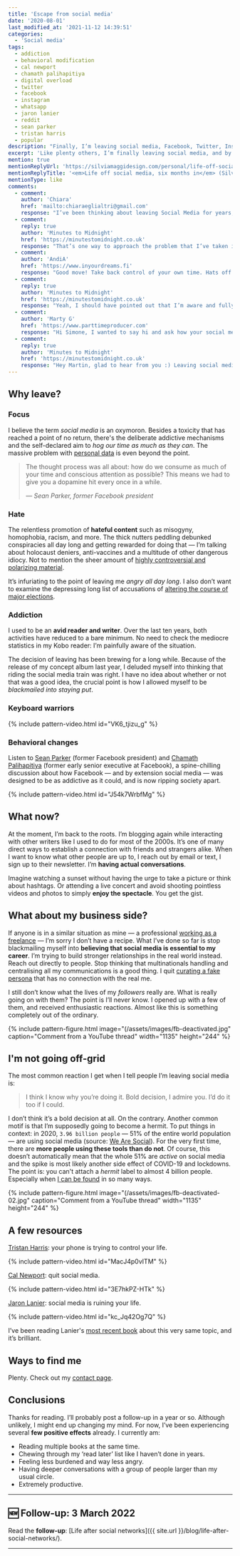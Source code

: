 ```yaml
---
title: 'Escape from social media'
date: '2020-08-01'
last_modified_at: '2021-11-12 14:39:51'
categories:
  - 'Social media'
tags:
  - addiction
  - behavioral modification
  - cal newport
  - chamath palihapitiya
  - digital overload
  - twitter 
  - facebook
  - instagram
  - whatsapp
  - jaron lanier
  - reddit
  - sean parker
  - tristan harris
  - popular
description: "Finally, I’m leaving social media, Facebook, Twitter, Instagram, WhatsApp, Reddit, redirecting my attention and my time to something more productive."
excerpt: 'Like plenty others, I’m finally leaving social media, and by that I mean Facebook, Twitter, Instagram, WhatsApp, Pinterest and Reddit. This post is a personal point of view, it’s not intended as an exhaustive analysis on what is going on with social media, nor am I trying to convince anybody. I’m just <strong>redirecting my attention and my time</strong> to something more productive.'
mention: true
mentionReplyUrl: 'https://silviamaggidesign.com/personal/life-off-social-media/'
mentionReplyTitle: '<em>Life off social media, six months in</em> (Silvia Maggi)'
mentionType: like
comments:
  - comment:
    author: 'Chiara'
    href: 'mailto:chiaraeglialtri@gmail.com'
    response: "I’ve been thinking about leaving Social Media for years, but I’ve not made that crucial step yet because most of my relationships are based on deep connections through Social Media platforms.<br>Anyway, in the last months I took many social media breaks and I’m going to take a new one in a few days. I felt the strong urge to improve my productivity and my mental health, taking a break from hate speech-posts helped me a lot. I share your feelings, I don’t know if I’ll leave Social Media but I’ll keep taking breaks every once in a while."
  - comment:
    reply: true
    author: 'Minutes to Midnight'
    href: 'https://minutestomidnight.co.uk'
    response: "That’s one way to approach the problem that I’ve taken into serious consideration for a while. I think what gave me the final nudge was the feeling “if social media is all there is between us, there really is little to nothing”. But that’s valid for me, I agree it’s very personal. Thanks for sharing your point of view, I can fully relate to this."
  - comment:
    author: 'AndiA'
    href: 'https://www.inyourdreams.fi'
    response: "Good move! Take back control of your own time. Hats off. I’ve had recent success on Twitter, connected very well with a few enlightened musos there.. Refreshing to say the least. And this little oasis of ppl turn Socialmedia on its head..not out for self.. But prefer to support each other. Fb on the other hand.. Use less and less. I always have a book or 2 on the go too. .now reading books on direct marketing.. Now I know all about it! And am applying it. No need to fall for those marketing experts/courses that promise all sorts for.. Not 10,000, not 1000, not 99, but 37$. Never fell for them anyway. See you in your blogs."
  - comment:
    reply: true
    author: 'Minutes to Midnight'
    href: 'https://minutestomidnight.co.uk'
    response: "Yeah, I should have pointed out that I’m aware and fully understand that many people are quite happy with their social media engagement. In my case, I can’t unsee the behaviour manipulation, the way algorithms shift everything away from real interactions. Or, simply put, I’m not able to create a space for myself there that’s safe enough. I get involved and worked up with politics, and that’s probably the top reason why social media isn’t really for me."
  - comment:
    author: 'Marty G'
    href: 'https://www.parttimeproducer.com'
    response: "Hi Simone, I wanted to say hi and ask how your social media leaving has been since August? I’m conscious we’ve not spoken but that is my doing as I’m finding unless people are on social media then I don’t make the effort to get in touch. I guess I’m having a similar conundrum you had earlier in the year. Maybe I need to review my reliance on the platforms too. Hope you are well anyway, I’ll catch you on WhatsApp soon. Martin."
  - comment:
    reply: true
    author: 'Minutes to Midnight'
    href: 'https://minutestomidnight.co.uk'
    response: "Hey Martin, glad to hear from you :) Leaving social media turned out to be the best choice I could do. Everything that I was anticipating just got real in a few weeks. I got plenty of time for activities that I was neglecting, and, especially valuable to me, I decreased my rage. This happened by simply not being exposed to the waves of arseholes that are constantly pushed and rewarded by every social network out there. I managed to sell all our furniture, move country and settle back in Europe, during a global pandemic. I wrote an ebook, co-produced and mixed a new song and recorded a few bass tracks. Last but not least, I started having direct and more meaningful conversations, which I guess is the biggest prize. What you just said, <em>unless people are on social media, then I don't make the effort to get in touch</em> is the key to your conundrum.<br>Social media aren't people, they aren't made for people, their goal was never to facilitate people getting in touch, it's clear as day. Their business model was, and still is, the same as when they started. Suck up as much time as they can from people's lives, get their data, sell them, turn people into a live audience they can feed to their real customers: companies and corporations who use these networks as an advertising platform. They're compelled to perpetuate this system as long as they can, therefore, as time goes by, social media will be distancing itself from that <em>connecting people</em> fake mantra they sold so well.<br>My antidote was to get email addresses, phone numbers where possible, but especially subscribing to email newsletters and blogs that interested me. I get all the information I truly need from there. If I used to follow musicians on Twitter or elsewhere, I now get their updates from either newsletters or Bandcamp, or blog/website if they have one. It's pretty much what we all did before social media, and I can't fathom why people are still convinced that centralizing all communications through a powerful cloud computer governed by an algorithm is a good idea. I hope we'll catch up soon. Simone"
---
```

## Why leave?

### Focus

I believe the term _social media_ is an oxymoron. Besides a toxicity that has reached a point of no return, there's the deliberate addictive mechanisms and the self-declared aim to _hog our time as much as they can_. The massive problem with [personal data](https://en.wikipedia.org/wiki/Facebook%E2%80%93Cambridge_Analytica_data_scandal) is even beyond the point.

> The thought process was all about: how do we consume as much of your time and conscious attention as possible? This means we had to give you a dopamine hit every once in a while.
> 
> <cite>— Sean Parker, former _Facebook_ president</cite>

### Hate

The relentless promotion of **hateful content** such as misogyny, homophobia, racism, and more. The thick nutters peddling debunked conspiracies all day long and getting rewarded for doing that — I’m talking about holocaust deniers, anti-vaccines and a multitude of other dangerous idiocy. Not to mention the sheer amount of [highly controversial and polarizing material](https://www.theguardian.com/technology/2020/jul/26/yael-eisenstat-facebook-is-ripe-for-manipulation-and-viral-misinformation).

It’s infuriating to the point of leaving me _angry all day long_. I also don’t want to examine the depressing long list of accusations of [altering the course of major elections](https://www.npr.org/sections/alltechconsidered/2017/11/16/564542100/how-disinformation-and-distortions-on-social-media-affected-elections-worldwide).

### Addiction

I used to be an **avid reader and writer**. Over the last ten years, both activities have reduced to a bare minimum. No need to check the mediocre statistics in my Kobo reader: I’m painfully aware of the situation.

The decision of leaving has been brewing for a long while. Because of the release of my concept album last year, I deluded myself into thinking that riding the social media train was right. I have no idea about whether or not that was a good idea, the crucial point is how I allowed myself to be _blackmailed into staying put_.

### Keyboard warriors

{% include pattern-video.html id="VK6_tjizu_g" %}

### Behavioral changes

Listen to [Sean Parker](https://en.wikipedia.org/wiki/Sean_Parker) (former Facebook president) and [Chamath Palihapitiya](https://en.wikipedia.org/wiki/Chamath_Palihapitiya) (former early senior executive at Facebook), a spine-chilling discussion about how Facebook — and by extension social media — was designed to be as addictive as it could, and is now ripping society apart.

{% include pattern-video.html id="J54k7WrbfMg" %}

## What now?

At the moment, I’m back to the roots. I’m blogging again while interacting with other writers like I used to do for most of the 2000s. It’s one of many direct ways to establish a connection with friends and strangers alike. When I want to know what other people are up to, I reach out by email or text, I sign up to their newsletter. I’m **having actual conversations**.

Imagine watching a sunset without having the urge to take a picture or think about hashtags. Or attending a live concert and avoid shooting pointless videos and photos to simply **enjoy the spectacle**. You get the gist.

## What about my business side?

If anyone is in a similar situation as mine — a professional [working as a freelance](https://minutestomidnight.co.uk/) — I’m sorry I don’t have a recipe. What I’ve done so far is stop blackmailing myself into **believing that social media is essential to my career**. I’m trying to build stronger relationships in the real world instead. Reach out directly to people. Stop thinking that multinationals handling and centralising all my communications is a good thing. I quit [curating a fake persona](https://www.nytimes.com/2017/05/09/learning/are-you-the-same-person-on-social-media-as-you-are-in-real-life.html) that has no connection with the real me.

I still don’t know what the lives of my _followers_ really are. What is really going on with them? The point is I’ll never know. I opened up with a few of them, and received enthusiastic reactions. Almost like this is something completely out of the ordinary.

{% include pattern-figure.html image="(/assets/images/fb-deactivated.jpg" caption="Comment from a YouTube thread" width="1135" height="244" %}

## I'm not going off-grid

The most common reaction I get when I tell people I’m leaving social media is:

> I think I know why you’re doing it. Bold decision, I admire you. I’d do it too if I could.

I don’t think it’s a bold decision at all. On the contrary. Another common motif is that I’m supposedly going to become a hermit. To put things in context: in 2020, `3.96 billion people` — 51% of the entire world population — are using social media (source: [We Are Social](https://wearesocial.com/sg/blog/2020/07/more-than-half-of-the-people-on-earth-now-use-social-media)). For the very first time, there are **more people using these tools than do not**. Of course, this doesn’t automatically mean that the whole 51% are _active_ on social media and the spike is most likely another side effect of COVID-19 and lockdowns. The point is: you can't attach a _hermit_ label to almost 4 billion people. Especially when [I can be found](/contact/) in so many ways.

{% include pattern-figure.html image="(/assets/images/fb-deactivated-02.jpg" caption="Comment from a YouTube thread" width="1135" height="244" %}

## A few resources

[Tristan Harris](https://www.tristanharris.com/): your phone is trying to control your life.

{% include pattern-video.html id="MacJ4p0vITM" %}

[Cal Newport](https://www.calnewport.com/): quit social media.

{% include pattern-video.html id="3E7hkPZ-HTk" %}

[Jaron Lanier](https://en.wikipedia.org/wiki/Jaron_Lanier): social media is ruining your life.

{% include pattern-video.html id="kc_Jq42Og7Q" %}

I’ve been reading Lanier's [most recent book](https://www.kobo.com/gb/en/ebook/ten-arguments-for-deleting-your-social-media-accounts-right-now-1) about this very same topic, and it’s brilliant.

## Ways to find me

Plenty. Check out my [contact page](/contact/).

## Conclusions

Thanks for reading. I’ll probably post a follow-up in a year or so. Although unlikely, I might end up changing my mind. For now, I’ve been experiencing several **few positive effects** already. I currently am:

- Reading multiple books at the same time.
- Chewing through my ‘read later’ list like I haven’t done in years.
- Feeling less burdened and way less angry.
- Having deeper conversations with a group of people larger than my usual circle.
- Extremely productive.

---

## 🆕 Follow-up: 3 March 2022

Read the **follow-up**: [Life after social networks]({{ site.url }}/blog/life-after-social-networks/).

---